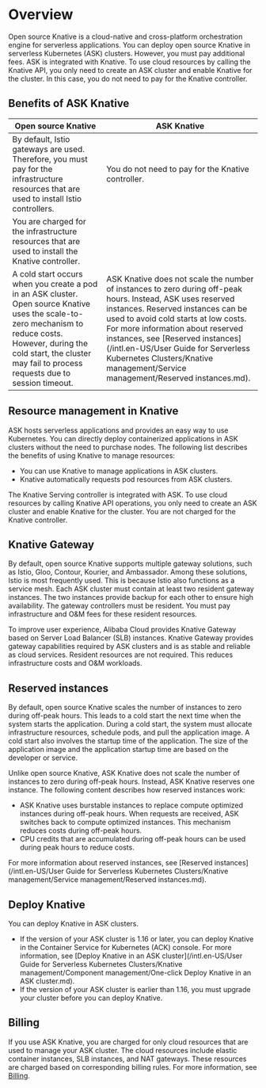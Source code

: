 # Overview

Open source Knative is a cloud-native and cross-platform orchestration engine for serverless applications. You can deploy open source Knative in serverless Kubernetes \(ASK\) clusters. However, you must pay additional fees. ASK is integrated with Knative. To use cloud resources by calling the Knative API, you only need to create an ASK cluster and enable Knative for the cluster. In this case, you do not need to pay for the Knative controller.

## Benefits of ASK Knative

|Open source Knative|ASK Knative|
|-------------------|-----------|
|By default, Istio gateways are used. Therefore, you must pay for the infrastructure resources that are used to install Istio controllers.|You do not need to pay for the Knative controller.|
|You are charged for the infrastructure resources that are used to install the Knative controller.|
|A cold start occurs when you create a pod in an ASK cluster. Open source Knative uses the scale-to-zero mechanism to reduce costs. However, during the cold start, the cluster may fail to process requests due to session timeout.|ASK Knative does not scale the number of instances to zero during off-peak hours. Instead, ASK uses reserved instances. Reserved instances can be used to avoid cold starts at low costs. For more information about reserved instances, see [Reserved instances](/intl.en-US/User Guide for Serverless Kubernetes Clusters/Knative management/Service management/Reserved instances.md).|

## Resource management in Knative

ASK hosts serverless applications and provides an easy way to use Kubernetes. You can directly deploy containerized applications in ASK clusters without the need to purchase nodes. The following list describes the benefits of using Knative to manage resources:

-   You can use Knative to manage applications in ASK clusters.
-   Knative automatically requests pod resources from ASK clusters.

The Knative Serving controller is integrated with ASK. To use cloud resources by calling Knative API operations, you only need to create an ASK cluster and enable Knative for the cluster. You are not charged for the Knative controller.

## Knative Gateway

By default, open source Knative supports multiple gateway solutions, such as Istio, Gloo, Contour, Kourier, and Ambassador. Among these solutions, Istio is most frequently used. This is because Istio also functions as a service mesh. Each ASK cluster must contain at least two resident gateway instances. The two instances provide backup for each other to ensure high availability. The gateway controllers must be resident. You must pay infrastructure and O&M fees for these resident resources.

To improve user experience, Alibaba Cloud provides Knative Gateway based on Server Load Balancer \(SLB\) instances. Knative Gateway provides gateway capabilities required by ASK clusters and is as stable and reliable as cloud services. Resident resources are not required. This reduces infrastructure costs and O&M workloads.

## Reserved instances

By default, open source Knative scales the number of instances to zero during off-peak hours. This leads to a cold start the next time when the system starts the application. During a cold start, the system must allocate infrastructure resources, schedule pods, and pull the application image. A cold start also involves the startup time of the application. The size of the application image and the application startup time are based on the developer or service.

Unlike open source Knative, ASK Knative does not scale the number of instances to zero during off-peak hours. Instead, ASK Knative reserves one instance. The following content describes how reserved instances work:

-   ASK Knative uses burstable instances to replace compute optimized instances during off-peak hours. When requests are received, ASK switches back to compute optimized instances. This mechanism reduces costs during off-peak hours.
-   CPU credits that are accumulated during off-peak hours can be used during peak hours to reduce costs.

For more information about reserved instances, see [Reserved instances](/intl.en-US/User Guide for Serverless Kubernetes Clusters/Knative management/Service management/Reserved instances.md).

## Deploy Knative

You can deploy Knative in ASK clusters.

-   If the version of your ASK cluster is 1.16 or later, you can deploy Knative in the Container Service for Kubernetes \(ACK\) console. For more information, see [Deploy Knative in an ASK cluster](/intl.en-US/User Guide for Serverless Kubernetes Clusters/Knative management/Component management/One-click Deploy Knative in an ASK cluster.md).
-   If the version of your ASK cluster is earlier than 1.16, you must upgrade your cluster before you can deploy Knative.

## Billing

If you use ASK Knative, you are charged for only cloud resources that are used to manage your ASK cluster. The cloud resources include elastic container instances, SLB instances, and NAT gateways. These resources are charged based on corresponding billing rules. For more information, see [Billing]().

